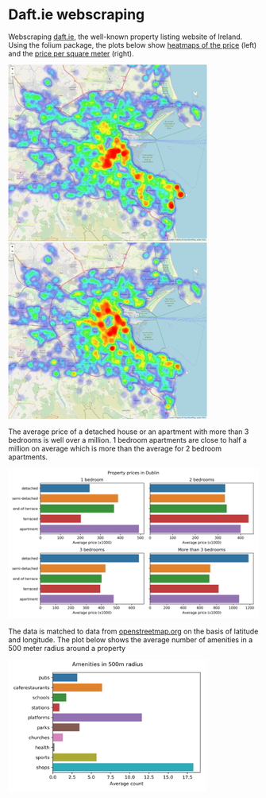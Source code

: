 # Daft.ie webscraping
Webscraping [daft.ie](http://www.daft.ie), the well-known property listing website of Ireland. Using the folium package, the plots below show [heatmaps of the price]() (left) and the [price per square meter]() (right).

<img src="images/heatmap_price.PNG" width="400"><img src="images/heatmap_pricesqm.PNG" width="400">

The average price of a detached house or an apartment with more than 3 bedrooms is well over a million. 1 bedroom apartments are close to half a million on average which is more than the average for 2 bedroom apartments.

<img src="images/prices_property_type.png" width="600">

The data is matched to data from [openstreetmap.org](http://www.openstreetmap.org) on the basis of latitude and longitude. The plot below shows the average number of amenities in a 500 meter radius around a property

<img src="images/amenities.png" width="400">
